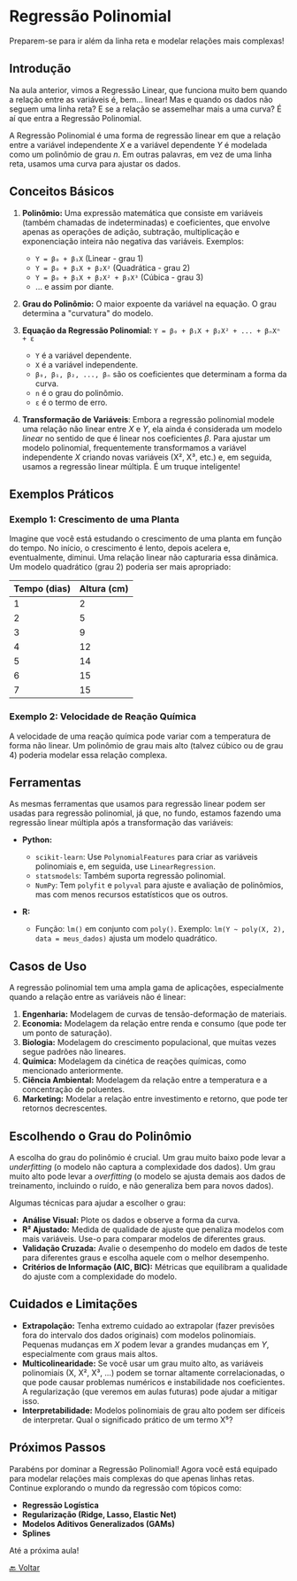 # Regressão Polinomial

Preparem-se para ir além da linha reta e modelar relações mais complexas!

## Introdução

Na aula anterior, vimos a Regressão Linear, que funciona muito bem quando a relação entre as variáveis é, bem... linear! Mas e quando os dados não seguem uma linha reta? E se a relação se assemelhar mais a uma curva? É aí que entra a Regressão Polinomial.

A Regressão Polinomial é uma forma de regressão linear em que a relação entre a variável independente *X* e a variável dependente *Y* é modelada como um polinômio de grau *n*. Em outras palavras, em vez de uma linha reta, usamos uma curva para ajustar os dados.

## Conceitos Básicos

1.  **Polinômio:** Uma expressão matemática que consiste em variáveis (também chamadas de indeterminadas) e coeficientes, que envolve apenas as operações de adição, subtração, multiplicação e exponenciação inteira não negativa das variáveis. Exemplos:

    *   `Y = β₀ + β₁X` (Linear - grau 1)
    *   `Y = β₀ + β₁X + β₂X²` (Quadrática - grau 2)
    *   `Y = β₀ + β₁X + β₂X² + β₃X³` (Cúbica - grau 3)
    *   ... e assim por diante.

2.  **Grau do Polinômio:** O maior expoente da variável na equação. O grau determina a "curvatura" do modelo.

3.  **Equação da Regressão Polinomial:**
    `Y = β₀ + β₁X + β₂X² + ... + βₙXⁿ + ε`

    *   `Y` é a variável dependente.
    *   `X` é a variável independente.
    *   `β₀, β₁, β₂, ..., βₙ` são os coeficientes que determinam a forma da curva.
    *   `n` é o grau do polinômio.
    *   `ε` é o termo de erro.

4. **Transformação de Variáveis**: Embora a regressão polinomial modele uma relação não linear entre *X* e *Y*, ela ainda é considerada um modelo *linear* no sentido de que é linear nos coeficientes *β*. Para ajustar um modelo polinomial, frequentemente transformamos a variável independente *X* criando novas variáveis (X², X³, etc.) e, em seguida, usamos a regressão linear múltipla. É um truque inteligente!

## Exemplos Práticos

### Exemplo 1: Crescimento de uma Planta

Imagine que você está estudando o crescimento de uma planta em função do tempo. No início, o crescimento é lento, depois acelera e, eventualmente, diminui. Uma relação linear não capturaria essa dinâmica. Um modelo quadrático (grau 2) poderia ser mais apropriado:

| Tempo (dias) | Altura (cm) |
| ------------ | ----------- |
| 1            | 2           |
| 2            | 5           |
| 3            | 9           |
| 4            | 12          |
| 5            | 14          |
| 6            | 15          |
| 7            | 15          |

### Exemplo 2: Velocidade de Reação Química

A velocidade de uma reação química pode variar com a temperatura de forma não linear. Um polinômio de grau mais alto (talvez cúbico ou de grau 4) poderia modelar essa relação complexa.

## Ferramentas

As mesmas ferramentas que usamos para regressão linear podem ser usadas para regressão polinomial, já que, no fundo, estamos fazendo uma regressão linear múltipla após a transformação das variáveis:

*   **Python:**
    *   `scikit-learn`: Use `PolynomialFeatures` para criar as variáveis polinomiais e, em seguida, use `LinearRegression`.
    *   `statsmodels`: Também suporta regressão polinomial.
    *   `NumPy`: Tem `polyfit` e `polyval` para ajuste e avaliação de polinômios, mas com menos recursos estatísticos que os outros.

*   **R:**
    *   Função: `lm()` em conjunto com `poly()`.  Exemplo: `lm(Y ~ poly(X, 2), data = meus_dados)` ajusta um modelo quadrático.

## Casos de Uso

A regressão polinomial tem uma ampla gama de aplicações, especialmente quando a relação entre as variáveis não é linear:

1.  **Engenharia:** Modelagem de curvas de tensão-deformação de materiais.
2.  **Economia:** Modelagem da relação entre renda e consumo (que pode ter um ponto de saturação).
3.  **Biologia:** Modelagem do crescimento populacional, que muitas vezes segue padrões não lineares.
4.  **Química:** Modelagem da cinética de reações químicas, como mencionado anteriormente.
5.  **Ciência Ambiental:** Modelagem da relação entre a temperatura e a concentração de poluentes.
6.  **Marketing:** Modelar a relação entre investimento e retorno, que pode ter retornos decrescentes.

## Escolhendo o Grau do Polinômio

A escolha do grau do polinômio é crucial. Um grau muito baixo pode levar a *underfitting* (o modelo não captura a complexidade dos dados). Um grau muito alto pode levar a *overfitting* (o modelo se ajusta demais aos dados de treinamento, incluindo o ruído, e não generaliza bem para novos dados).

Algumas técnicas para ajudar a escolher o grau:

*   **Análise Visual:** Plote os dados e observe a forma da curva.
*   **R² Ajustado:** Medida de qualidade de ajuste que penaliza modelos com mais variáveis. Use-o para comparar modelos de diferentes graus.
*   **Validação Cruzada:** Avalie o desempenho do modelo em dados de teste para diferentes graus e escolha aquele com o melhor desempenho.
*   **Critérios de Informação (AIC, BIC):** Métricas que equilibram a qualidade do ajuste com a complexidade do modelo.

## Cuidados e Limitações

*   **Extrapolação:** Tenha extremo cuidado ao extrapolar (fazer previsões fora do intervalo dos dados originais) com modelos polinomiais. Pequenas mudanças em *X* podem levar a grandes mudanças em *Y*, especialmente com graus mais altos.
*   **Multicolinearidade:** Se você usar um grau muito alto, as variáveis polinomiais (X, X², X³, ...) podem se tornar altamente correlacionadas, o que pode causar problemas numéricos e instabilidade nos coeficientes. A regularização (que veremos em aulas futuras) pode ajudar a mitigar isso.
*   **Interpretabilidade:** Modelos polinomiais de grau alto podem ser difíceis de interpretar. Qual o significado prático de um termo X⁵?

## Próximos Passos

Parabéns por dominar a Regressão Polinomial! Agora você está equipado para modelar relações mais complexas do que apenas linhas retas. Continue explorando o mundo da regressão com tópicos como:

*   **Regressão Logística**
*   **Regularização (Ridge, Lasso, Elastic Net)**
*   **Modelos Aditivos Generalizados (GAMs)**
*   **Splines**

Até a próxima aula!

[🔙 Voltar ](./fundamentos_regressao.md)